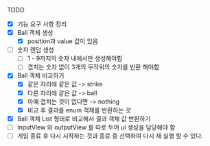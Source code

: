TODO
- [x] 기능 요구 사항 정리
- [x] Ball 객체 생성
  - [x] position과 value 값이 있음
- [ ] 숫자 랜덤 생성
  - [ ] 1 - 9까지의 숫자 내에서만 생성해야함
  - [ ] 겹치는 숫자 없이 3개의 무작위의 숫자를 반환 해야함
- [x] Ball 객체 비교하기
  - [x] 같은 자리에 같은 값 -> strike
  - [x] 다른 자리에 같은 값 -> ball
  - [x] 아예 겹치는 것이 없다면 -> nothing
  - [x] 비교 후 결과를 enum 객체를 반환하는 것
- [x] Ball 객체 List 형태로 비교해서 결과 객채 값 반환하기
- [ ] inputView 와 outputView 를 따로 두어 ui 생성을 담당해야 함
- [ ] 게임 종료 후 다시 시작하는 것과 종료 중 선택하여 다시 재 실행 할 수 있다.
